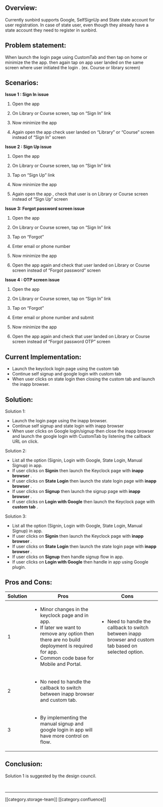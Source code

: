 
## Overview: 
Currently sunbird supports Google, SelfSignUp and State state account for user registration. In case of state user, even though they already have a state account they need to register in sunbird.


## Problem statement: 
When launch the login page using CustomTab and then tap on home or minimize the the app. then again tap on app user landed on the same screen where user initiated the login . (ex. Course or library screen)


## Scenarios:
 **Issue 1 : Sign In issue** 


1. Open the app


1. On Library or Course screen, tap on “Sign In” link


1. Now minimize the app


1. Again open the app check user landed on “Library” or “Course” screen instead of “Sign In” screen



 **Issue 2 : Sign Up issue** 


1. Open the app


1. On Library or Course screen, tap on “Sign In” link


1. Tap on “Sign Up” link


1. Now minimize the app


1. Again open the app , check that user is on Library or Course screen instead of “Sign Up” screen



 **Issue 3: Forgot password screen issue** 


1. Open the app


1. On Library or Course screen, tap on “Sign In” link


1. Tap on “Forgot”


1. Enter email or phone number


1. Now minimize the app


1. Open the app again and check that user landed on Library or Course screen instead of “Forgot password” screen



 **Issue 4 : OTP screen issue** 


1. Open the app


1. On Library or Course screen, tap on “Sign In” link


1. Tap on “Forgot”


1. Enter email or phone number and submit


1. Now minimize the app


1. Open the app again and check that user landed on Library or Course screen instead of “Forgot password OTP” screen




## Current Implementation:

* Launch the keyclock login page using the custom tab
* Continue self signup and google login with custom tab
* When user clicks on state login then closing the custom tab and launch the inapp browser.


## Solution:
Solution 1:
* Launch the login page using the inapp browser.
* Continue self signup and state login with inapp browser
* When user clicks on Google login/signup then close the inapp browser and launch the google login with CustomTab by listening the callback URL on click.

Solution 2:
* List all the option (Signin, Login with Google, State Login, Manual Signup) in app.
* If user clicks on  **Signin**  then launch the Keyclock page with  **inapp browser** .
* If user clicks on  **State Login**  then launch the state login page with  **inapp browser** .
* If user clicks on  **Signup**  then launch the signup page with  **inapp browser** .
* If user clicks on **Login with Google**  then launch the Keyclock page with  **custom tab** .

Solution 3:
* List all the option (Signin, Login with Google, State Login, Manual Signup) in app.
* If user clicks on  **Signin**  then launch the Keyclock page with  **inapp browser** .
* If user clicks on  **State Login**  then launch the state login page with  **inapp browser** .
* If user clicks on  **Signup**  then handle signup flow in app.
* If user clicks on **Login with Google**  then handle in app using Google plugin.


## Pros and Cons:


| Solution | Pros | Cons | 
|  --- |  --- |  --- | 
| 1 | <ul><li>Minor changes in the keyclock page and in app.</li><li>If later we want to remove any option then there are no build deployment is required for app.</li><li>Common code base for Mobile and Portal.</li></ul> | <ul><li>Need to handle the callback to switch between inapp browser and custom tab based on selected option.</li></ul> | 
| 2 | <ul><li>No need to handle the callback to switch between inapp browser and custom tab.</li></ul> |  | 
| 3 | <ul><li>By implementing the manual signup and google login in app will have more control on flow.</li></ul> |  | 


## Conclusion:
Solution 1 is suggested by the design council.

    





*****

[[category.storage-team]] 
[[category.confluence]] 
